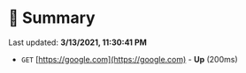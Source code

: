 # 📖 Summary
Last updated: **3/13/2021, 11:30:41 PM**

- `GET` [https://google.com](https://google.com) - **Up** (200ms)
